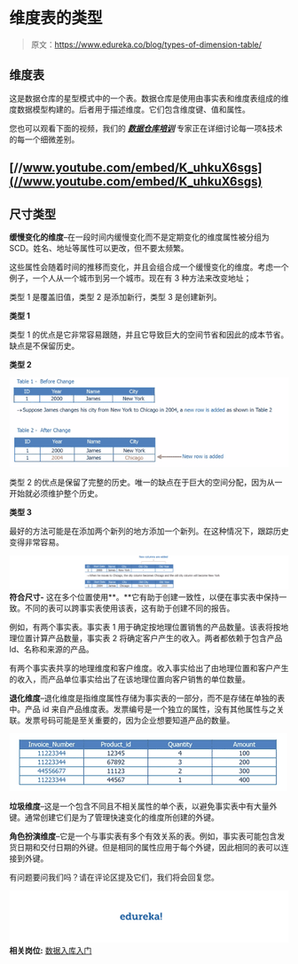 # 维度表的类型

> 原文：<https://www.edureka.co/blog/types-of-dimension-table/>

## **维度表**

这是数据仓库的星型模式中的一个表。数据仓库是使用由事实表和维度表组成的维度数据模型构建的。后者用于描述维度。它们包含维度键、值和属性。

您也可以观看下面的视频，我们的 [***数据仓库培训***](https://www.edureka.co/data-warehousing-and-bi) 专家正在详细讨论每一项&技术的每一个细微差别。

## [//www.youtube.com/embed/K_uhkuX6sgs](//www.youtube.com/embed/K_uhkuX6sgs)

## **尺寸类型**

**缓慢变化的维度**–在一段时间内缓慢变化而不是定期变化的维度属性被分组为 SCD。姓名、地址等属性可以更改，但不要太频繁。

这些属性会随着时间的推移而变化，并且会组合成一个缓慢变化的维度。考虑一个例子，一个人从一个城市到另一个城市。现在有 3 种方法来改变地址；

类型 1 是覆盖旧值，类型 2 是添加新行，类型 3 是创建新列。

**类型 1**

类型 1 的优点是它非常容易跟随，并且它导致巨大的空间节省和因此的成本节省。缺点是不保留历史。

**类型 2**

![Types Of Dimension Table](img/f0164a2175db2261ac24a3b7a99c088a.png "Types Of Dimension Table")

类型 2 的优点是保留了完整的历史。唯一的缺点在于巨大的空间分配，因为从一开始就必须维护整个历史。

**类型 3**

最好的方法可能是在添加两个新列的地方添加一个新列。在这种情况下，跟踪历史变得非常容易。

**![SCD-type-3 - Dimension Tables - Edureka](img/e4a286f4132609a490b60518cdb6e40b.png)符合尺寸-** 这在多个位置使用**。**它有助于创建一致性，以便在事实表中保持一致。不同的表可以跨事实表使用该表，这有助于创建不同的报告。

例如，有两个事实表。事实表 1 用于确定按地理位置销售的产品数量。该表将按地理位置计算产品数量，事实表 2 将确定客户产生的收入。两者都依赖于包含产品 Id、名称和来源的产品。

有两个事实表共享的地理维度和客户维度。收入事实给出了由地理位置和客户产生的收入，而产品单位事实给出了在该地理位置向客户销售的单位数量。

**退化维度**–退化维度是指维度属性存储为事实表的一部分，而不是存储在单独的表中。产品 id 来自产品维度表。发票编号是一个独立的属性，没有其他属性与之关联。发票号码可能是至关重要的，因为企业想要知道产品的数量。

![Types of Dimension tables](img/9b0336e3896a7423823043c4fbb3a27f.png "Types of Dimension tables")

**垃圾维度**–这是一个包含不同且不相关属性的单个表，以避免事实表中有大量外键。通常创建它们是为了管理快速变化的维度所创建的外键。

**角色扮演维度**–它是一个与事实表有多个有效关系的表。例如，事实表可能包含发货日期和交付日期的外键。但是相同的属性应用于每个外键，因此相同的表可以连接到外键。

有问题要问我们吗？请在评论区提及它们，我们将会回复您。

**![edureka-logo](img/bca9d88a43f9e9eea1cbd535cdb93e01.png)相关岗位:** [数据入库入门](https://www.edureka.co/data-warehousing-and-bi)